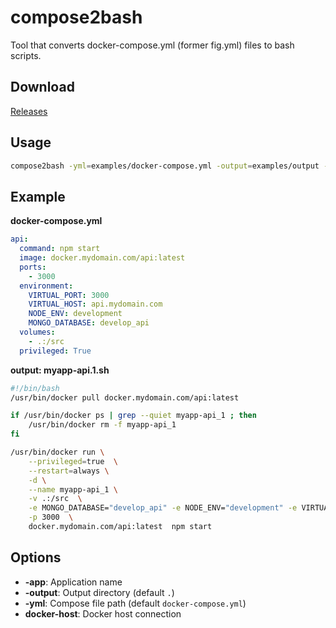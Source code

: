 compose2bash
========

Tool that converts docker-compose.yml (former fig.yml) files to bash scripts.


## Download

[Releases](https://github.com/dockito/compose2bash/releases)


## Usage

```bash
compose2bash -yml=examples/docker-compose.yml -output=examples/output -app=myapp
```

## Example
**docker-compose.yml**

```yml
api:
  command: npm start
  image: docker.mydomain.com/api:latest
  ports:
    - 3000
  environment:
    VIRTUAL_PORT: 3000
    VIRTUAL_HOST: api.mydomain.com
    NODE_ENV: development
    MONGO_DATABASE: develop_api
  volumes:
    - .:/src
  privileged: True
```


**output: myapp-api.1.sh**
```bash
#!/bin/bash
/usr/bin/docker pull docker.mydomain.com/api:latest

if /usr/bin/docker ps | grep --quiet myapp-api_1 ; then
    /usr/bin/docker rm -f myapp-api_1
fi

/usr/bin/docker run \
    --privileged=true  \
    --restart=always \
    -d \
    --name myapp-api_1 \
    -v .:/src  \
    -e MONGO_DATABASE="develop_api" -e NODE_ENV="development" -e VIRTUAL_HOST="api.mydomain.com" -e VIRTUAL_PORT="3000"  \
    -p 3000  \
    docker.mydomain.com/api:latest  npm start
```

## Options

- **-app**: Application name
- **-output**: Output directory (default `.`)
- **-yml**: Compose file path (default `docker-compose.yml`)
- **docker-host**: Docker host connection
